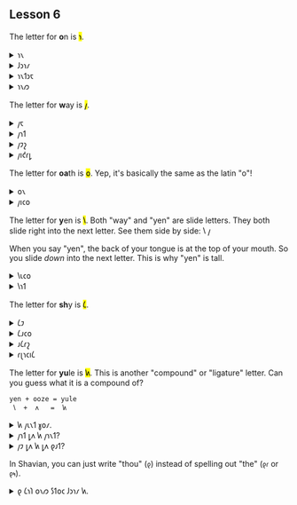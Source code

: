 ## Lesson 6

The letter for **o**n is <mark>𐑪</mark>.

<details>
    <summary>𐑪𐑯</summary>
    <p>on</p>
</details>
<details>
    <summary>𐑓𐑮𐑪𐑥</summary>
    <p>from</p>
</details>
<details>
    <summary>𐑪𐑯𐑑𐑮𐑱</summary>
    <p>entree</p>
</details>
<details>
    <summary>𐑪𐑯𐑼</summary>
    <p>honor</p>
</details>
  
The letter for **w**ay is <mark>𐑢</mark>.

<details>
    <summary>𐑢𐑱</summary>
    <p>way</p>
</details>
<details>
    <summary>𐑢𐑪𐑑</summary>
    <p>what</p>
</details>
<details>
    <summary>𐑢𐑲𐑟</summary>
    <p>wise</p>
</details>
<details>
    <summary>𐑢𐑦𐑒𐑩𐑛</summary>
    <p>wicked</p>
</details>

The letter for **oa**th is <mark>𐑴</mark>. Yep, it's basically the same as the latin "o"!

<details>
    <summary>𐑴𐑯</summary>
    <p>own</p>
</details>
<details>
    <summary>𐑢𐑦𐑤𐑴</summary>
    <p>willow</p>
</details>

The letter for **y**en is <mark>𐑘</mark>. Both "way" and "yen" are slide letters. They both slide right into the next letter. See them side by side: 𐑘 𐑢

When you say "yen", the back of your tongue is at the top of your mouth. So you slide *down* into the next letter. This is why "yen" is tall.

<details>
    <summary>𐑘𐑧𐑤𐑴</summary>
    <p>yellow</p>
</details>
<details>
    <summary>𐑘𐑪𐑑</summary>
    <p>yacht</p>
</details>

The letter for **sh**y is <mark>𐑖</mark>. 

<details>
    <summary>𐑖𐑲</summary>
    <p>shy</p>
</details>
<details>
    <summary>𐑖𐑨𐑤𐑴</summary>
    <p>shallow</p>
</details>
<details>
    <summary>𐑨𐑖𐑩𐑟</summary>
    <p>ashes</p>
</details>
<details>
    <summary>𐑩𐑚𐑪𐑤𐑦𐑖</summary>
    <p>abolish</p>
</details>

The letter for **yu**le is <mark>𐑿</mark>. This is another "compound" or "ligature" letter. Can you guess what it is a compound of?

```
yen + ooze = yule
 𐑘  +  𐑵   =  𐑿
```

<details>
    <summary>𐑿 𐑢𐑧𐑯𐑑 𐑣𐑴𐑥.</summary>
    <p>You went home.</p>
</details>
<details>
    <summary>𐑢𐑪𐑑 𐑛𐑵 𐑿 𐑢𐑪𐑯𐑑?</summary>
    <p>What do you want?</p>
</details>
<details>
    <summary>𐑢𐑲 𐑛𐑵 𐑿 𐑛𐑵 𐑞𐑨𐑑?</summary>
    <p>Why do you do that?</p>
</details>

In Shavian, you can just write "thou" (`𐑞`) instead of spelling out "the" (`𐑞𐑩` or `𐑞𐑰`). 

<details>
    <summary>𐑞 𐑖𐑪𐑐 𐑴𐑯𐑼 𐑕𐑑𐑴𐑤 𐑓𐑮𐑪𐑥 𐑿.</summary>
    <p>The shop owner stole from you.</p>
</details>

